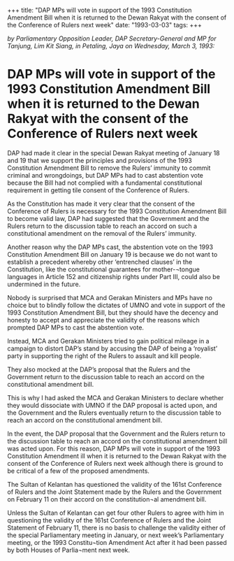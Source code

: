 +++ 
title: "DAP MPs will vote in support of the 1993 Constitution Amendment Bill when it is returned to the Dewan Rakyat with the consent of the Conference of Rulers next week"
date: "1993-03-03"
tags:
+++

_by Parliamentary Opposition Leader, DAP Secretary-General and MP for Tanjung, Lim Kit Siang, in Petaling, Jaya on Wednesday, March 3, 1993:_

# DAP MPs will vote in support of the 1993 Constitution Amendment Bill when it is returned to the Dewan Rakyat with the consent of the Conference of Rulers next week

DAP had made it clear in the special Dewan Rakyat meeting of January 18 and 19 that we support the principles and provisions of the 1993 Constitution Amendment Bill to remove the Rulers’ immunity to commit criminal and wrongdoings, but DAP MPs had to cast abstention vote because the Bill had not complied with a fundamental constitutional requirement in getting tile consent of the Conference of Rulers.</u>

As the Constitution has made it very clear that the consent of the Conference of Rulers is necessary for the 1993 Constitution Amendment Bill to become valid law, DAP had suggested that the Government and the Rulers return to the discussion table to reach an accord on such a constitutional amendment on the removal of the Rulers’ immunity.

Another reason why the DAP MPs cast, the abstention vote on the 1993 Constitution Amendment Bill on January 19 is because we do not	want to establish a precedent whereby other ‘entrenched clauses’ in the Constitution, like the constitutional guarantees for mother-¬tongue languages in Article 152 and citizenship rights under Part III, could also be undermined in the future.

Nobody is surprised that MCA and Gerakan Ministers and MPs have no choice but to blindly follow the dictates of UMNO and vote in support of the 1993 Constitution Amendment Bill, but they should have the decency and honesty to accept and appreciate the validity of the reasons which prompted DAP MPs to cast the abstention vote.

Instead, MCA and Gerakan Ministers tried to gain political mileage in a campaign to distort DAP’s stand by accusing the DAP of being a ‘royalist’ party in supporting the right of the Rulers to assault and kill people.

They also mocked at the DAP’s proposal that the Rulers and the Government return to the discussion table to reach an accord on the constitutional amendment bill.

This is why I had asked the MCA and Gerakan Ministers to declare whether they would dissociate with UMNO if the DAP proposal is acted upon, and the Government and the Rulers eventually return to the discussion table to reach an accord on the constitutional amendment bill.

In the event, the DAP proposal that the Government and the Rulers return to the discussion table to reach an accord on the constitutional amendment bill was acted upon. For this reason, DAP MPs will vote in support of the 1993 Constitution Amendment ill when it is returned to the Dewan Rakyat with the consent of the Conference of Rulers next week although there is ground to be critical of a few of the proposed amendments.

The Sultan of Kelantan has questioned the validity of the 161st Conference of Rulers and the Joint Statement made by the Rulers and the Government on February 11 on their accord on the constitution¬al amendment bill.

Unless the Sultan of Kelantan can get four other Rulers to agree with him in questioning the validity of the 161st Conference of Rulers and the Joint Statement of February 11, there is no basis to challenge the validity either of the special Parliamentary meeting in January, or next week’s Parliamentary meeting, or the 1993 Constitu¬tion Amendment Act after it had been passed by both Houses of Parlia¬ment next week.
 
